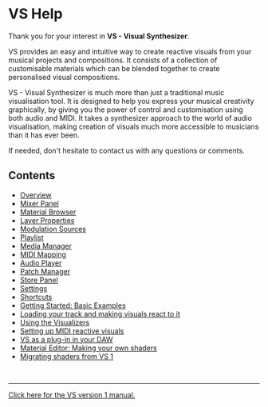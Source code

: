 # VS Help

Thank you for your interest in **VS - Visual Synthesizer**.

VS provides an easy and intuitive way to create reactive visuals from your musical projects and compositions. It consists of a collection of customisable materials which can be blended together to create personalised visual compositions.

VS - Visual Synthesizer is much more than just a traditional music visualisation tool. It is designed to help you express your musical creativity graphically, by giving you the power of control and customisation using both audio and MIDI. It takes a synthesizer approach to the world of audio visualisation, making creation of visuals much more accessible to musicians than it has ever been.

If needed, don't hesitate to contact us with any questions or comments.

## Contents

- [Overview](vs2/overview)
- [Mixer Panel](vs2/mixer-panel)
- [Material Browser](vs2/material-browser)
- [Layer Properties](vs2/layer-properties)
- [Modulation Sources](vs2/modulation-sources)
- [Playlist](vs2/playlist)
- [Media Manager](vs2/media-manager)
- [MIDI Mapping](vs2/midi-mapping)
- [Audio Player](vs2/audio-player)
- [Patch Manager](vs2/patch-manager)
- [Store Panel](vs2/store-panel)
- [Settings](vs2/settings)
- [Shortcuts](vs2/shortcuts)
- [Getting Started: Basic Examples](vs2/getting-started)
- [Loading your track and making visuals react to it](vs2/audio-reactive-visuals)
- [Using the Visualizers](vs2/visualizers)
- [Setting up MIDI reactive visuals](vs2/midi-reactive-visuals)
- [VS as a plug-in in your DAW](vs2/vs-plugin)
- [Material Editor: Making your own shaders](vs2/material-editor)
- [Migrating shaders from VS 1](vs2/migrating-shaders)

<br>

---

[Click here for the VS version 1 manual.](vs1/contents)
